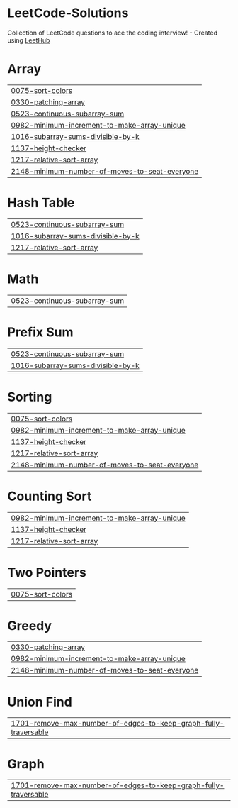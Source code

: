 # LeetCode-Solutions
Collection of LeetCode questions to ace the coding interview! - Created using [LeetHub](https://github.com/QasimWani/LeetHub)


# Array
|  |
| ------- |
| [0075-sort-colors](https://github.com/Maurya2811/LeetCode-GFG-Solutions/tree/master/0075-sort-colors) |
| [0330-patching-array](https://github.com/Maurya2811/LeetCode-GFG-Solutions/tree/master/0330-patching-array) |
| [0523-continuous-subarray-sum](https://github.com/Maurya2811/LeetCode-GFG-Solutions/tree/master/0523-continuous-subarray-sum) |
| [0982-minimum-increment-to-make-array-unique](https://github.com/Maurya2811/LeetCode-GFG-Solutions/tree/master/0982-minimum-increment-to-make-array-unique) |
| [1016-subarray-sums-divisible-by-k](https://github.com/Maurya2811/LeetCode-GFG-Solutions/tree/master/1016-subarray-sums-divisible-by-k) |
| [1137-height-checker](https://github.com/Maurya2811/LeetCode-GFG-Solutions/tree/master/1137-height-checker) |
| [1217-relative-sort-array](https://github.com/Maurya2811/LeetCode-GFG-Solutions/tree/master/1217-relative-sort-array) |
| [2148-minimum-number-of-moves-to-seat-everyone](https://github.com/Maurya2811/LeetCode-GFG-Solutions/tree/master/2148-minimum-number-of-moves-to-seat-everyone) |
# Hash Table
|  |
| ------- |
| [0523-continuous-subarray-sum](https://github.com/Maurya2811/LeetCode-GFG-Solutions/tree/master/0523-continuous-subarray-sum) |
| [1016-subarray-sums-divisible-by-k](https://github.com/Maurya2811/LeetCode-GFG-Solutions/tree/master/1016-subarray-sums-divisible-by-k) |
| [1217-relative-sort-array](https://github.com/Maurya2811/LeetCode-GFG-Solutions/tree/master/1217-relative-sort-array) |
# Math
|  |
| ------- |
| [0523-continuous-subarray-sum](https://github.com/Maurya2811/LeetCode-GFG-Solutions/tree/master/0523-continuous-subarray-sum) |
# Prefix Sum
|  |
| ------- |
| [0523-continuous-subarray-sum](https://github.com/Maurya2811/LeetCode-GFG-Solutions/tree/master/0523-continuous-subarray-sum) |
| [1016-subarray-sums-divisible-by-k](https://github.com/Maurya2811/LeetCode-GFG-Solutions/tree/master/1016-subarray-sums-divisible-by-k) |
# Sorting
|  |
| ------- |
| [0075-sort-colors](https://github.com/Maurya2811/LeetCode-GFG-Solutions/tree/master/0075-sort-colors) |
| [0982-minimum-increment-to-make-array-unique](https://github.com/Maurya2811/LeetCode-GFG-Solutions/tree/master/0982-minimum-increment-to-make-array-unique) |
| [1137-height-checker](https://github.com/Maurya2811/LeetCode-GFG-Solutions/tree/master/1137-height-checker) |
| [1217-relative-sort-array](https://github.com/Maurya2811/LeetCode-GFG-Solutions/tree/master/1217-relative-sort-array) |
| [2148-minimum-number-of-moves-to-seat-everyone](https://github.com/Maurya2811/LeetCode-GFG-Solutions/tree/master/2148-minimum-number-of-moves-to-seat-everyone) |
# Counting Sort
|  |
| ------- |
| [0982-minimum-increment-to-make-array-unique](https://github.com/Maurya2811/LeetCode-GFG-Solutions/tree/master/0982-minimum-increment-to-make-array-unique) |
| [1137-height-checker](https://github.com/Maurya2811/LeetCode-GFG-Solutions/tree/master/1137-height-checker) |
| [1217-relative-sort-array](https://github.com/Maurya2811/LeetCode-GFG-Solutions/tree/master/1217-relative-sort-array) |
# Two Pointers
|  |
| ------- |
| [0075-sort-colors](https://github.com/Maurya2811/LeetCode-GFG-Solutions/tree/master/0075-sort-colors) |
# Greedy
|  |
| ------- |
| [0330-patching-array](https://github.com/Maurya2811/LeetCode-GFG-Solutions/tree/master/0330-patching-array) |
| [0982-minimum-increment-to-make-array-unique](https://github.com/Maurya2811/LeetCode-GFG-Solutions/tree/master/0982-minimum-increment-to-make-array-unique) |
| [2148-minimum-number-of-moves-to-seat-everyone](https://github.com/Maurya2811/LeetCode-GFG-Solutions/tree/master/2148-minimum-number-of-moves-to-seat-everyone) |
# Union Find
|  |
| ------- |
| [1701-remove-max-number-of-edges-to-keep-graph-fully-traversable](https://github.com/Maurya2811/LeetCode-GFG-Solutions/tree/master/1701-remove-max-number-of-edges-to-keep-graph-fully-traversable) |
# Graph
|  |
| ------- |
| [1701-remove-max-number-of-edges-to-keep-graph-fully-traversable](https://github.com/Maurya2811/LeetCode-GFG-Solutions/tree/master/1701-remove-max-number-of-edges-to-keep-graph-fully-traversable) |